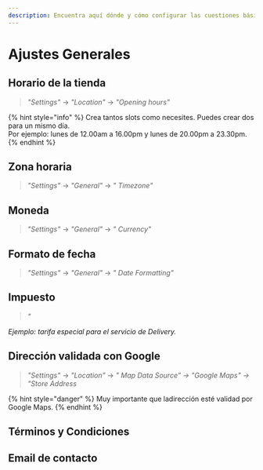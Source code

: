 ```yaml
---
description: Encuentra aquí dónde y cómo configurar las cuestiones básicas.
---
```


# Ajustes Generales

## Horario de la tienda

> _"Settings"_ -&gt; _"Location"_ -&gt; _"Opening hours"_

{% hint style="info" %}
Crea tantos slots como necesites. Puedes crear dos para un mismo día.   
Por ejemplo: lunes de 12.00am a 16.00pm y lunes de 20.00pm a 23.30pm.
{% endhint %}

## Zona horaria

> _"Settings"_ -&gt; _"General"_ -&gt; _" Timezone"_

## Moneda

> _"Settings"_ -&gt; _"General"_ -&gt; _" Currency"_

## Formato de fecha

> _"Settings"_ -&gt; _"General"_ -&gt; _" Date Formatting"_

## Impuesto

> _"_

_Ejemplo: tarifa especial para el servicio de Delivery._

## Dirección validada con Google

> _"Settings"_ -&gt; _"Location"_ -&gt; _" Map Data Source" -&gt; "Google Maps" -&gt; "Store Address_

{% hint style="danger" %}
Muy importante que ladirección esté validad por Google Maps.
{% endhint %}

## Términos y Condiciones

>

## Email de contacto



